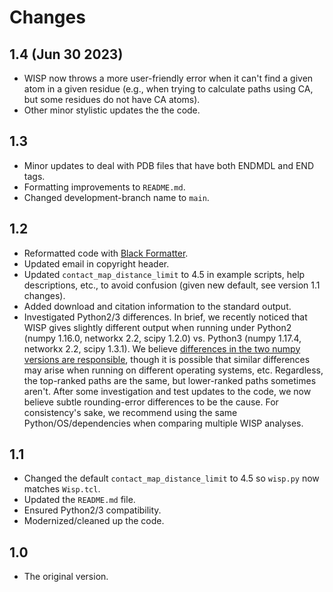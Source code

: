 Changes
=======

1.4 (Jun 30 2023)
-----------------

* WISP now throws a more user-friendly error when it can't find a given atom in
  a given residue (e.g., when trying to calculate paths using CA, but some
  residues do not have CA atoms).
* Other minor stylistic updates the the code.

1.3
---

* Minor updates to deal with PDB files that have both ENDMDL and END tags.
* Formatting improvements to `README.md`.
* Changed development-branch name to `main`.

1.2
---

* Reformatted code with [Black Formatter](https://github.com/psf/black).
* Updated email in copyright header.
* Updated `contact_map_distance_limit` to 4.5 in example scripts, help
  descriptions, etc., to avoid confusion (given new default, see version 1.1
  changes).
* Added download and citation information to the standard output.
* Investigated Python2/3 differences. In brief, we recently noticed that WISP
  gives slightly different output when running under Python2 (numpy 1.16.0,
  networkx 2.2, scipy 1.2.0) vs. Python3 (numpy 1.17.4, networkx 2.2, scipy
  1.3.1). We believe [differences in the two numpy versions are
  responsible](https://numpy.org/doc/stable/release/1.17.0-notes.html#float16-subnormal-rounding),
  though it is possible that similar differences may arise when running on
  different operating systems, etc. Regardless, the top-ranked paths are the
  same, but lower-ranked paths sometimes aren't. After some investigation and
  test updates to the code, we now believe subtle rounding-error differences
  to be the cause. For consistency's sake, we recommend using the same
  Python/OS/dependencies when comparing multiple WISP analyses.

1.1
---

* Changed the default `contact_map_distance_limit` to 4.5 so `wisp.py` now
  matches `Wisp.tcl`.
* Updated the `README.md` file.
* Ensured Python2/3 compatibility.
* Modernized/cleaned up the code.

1.0
---

* The original version.
